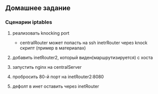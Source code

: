 Домашнее задание
---------------------
### Сценарии iptables
1) реализовать knocking port

    - centralRouter может попасть на ssh inetrRouter через knock скрипт (пример в материалах)

2) добавить inetRouter2, который виден(маршрутизируется) с хоста

3) запустить nginx на centralServer

4) пробросить 80-й порт на inetRouter2:8080

5) дефолт в инет оставить через inetRouter
